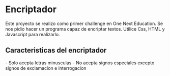 <h1>Encriptador</h1>
Este proyecto se realizo como primer challenge en One Next Education.
Se nos pidio hacer un programa capaz de encriptar textos.
Utilice Css, HTML y Javascript para realizarlo.
<h2>Caracteristicas del encriptador</h2>
- Solo acepta letras minusculas
- No acepta signos especiales excepto signos de exclamacion e interrogacion
